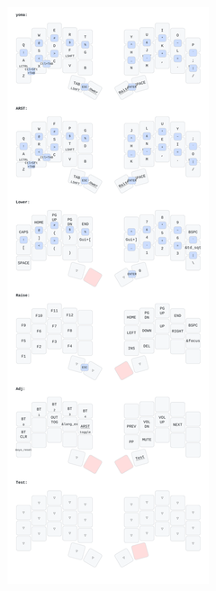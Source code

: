 <!--

- https://github.com/caksoylar/keymap-drawer
- keymap parse -c 10 -z ./config/boards/shields/sweep/sweep.keymap >sweep_keymap.yaml
- keymap draw sweep_keymap.yaml >sweep_keymap.ortho.svg
- layout: { dts_layout: sweep_layouts.dtsi }
-->

![My Layout](./sweep_keymap.ortho.svg)
